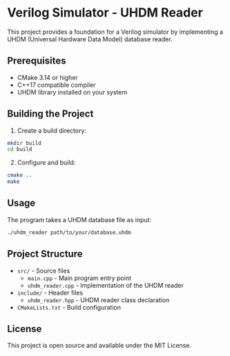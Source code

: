 # Verilog Simulator - UHDM Reader

This project provides a foundation for a Verilog simulator by implementing a UHDM (Universal Hardware Data Model) database reader.

## Prerequisites

- CMake 3.14 or higher
- C++17 compatible compiler
- UHDM library installed on your system

## Building the Project

1. Create a build directory:

```bash
mkdir build
cd build
```

2. Configure and build:

```bash
cmake ..
make
```

## Usage

The program takes a UHDM database file as input:

```bash
./uhdm_reader path/to/your/database.uhdm
```

## Project Structure

- `src/` - Source files
  - `main.cpp` - Main program entry point
  - `uhdm_reader.cpp` - Implementation of the UHDM reader
- `include/` - Header files
  - `uhdm_reader.hpp` - UHDM reader class declaration
- `CMakeLists.txt` - Build configuration

## License

This project is open source and available under the MIT License.
